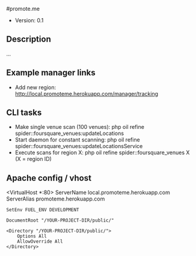 #promote.me

* Version: 0.1

## Description
...


## Example manager links

* Add new region: http://local.promoteme.herokuapp.com/manager/tracking



 	
## CLI tasks

* Make single venue scan (100 venues): php oil refine spider::foursquare_venues:updateLocations
* Start daemon for constant scanning: php oil refine spider::foursquare_venues:updateLocationsService
* Execute scans for region X: php oil refine spider::foursquare_venues X (X = region ID)




## Apache config / vhost

<VirtualHost *:80>
	ServerName local.promoteme.herokuapp.com
	ServerAlias promoteme.herokuapp.com

	SetEnv FUEL_ENV DEVELOPMENT

	DocumentRoot "/YOUR-PROJECT-DIR/public/"

	<Directory "/YOUR-PROJECT-DIR/public/">
		Options All
		AllowOverride All
	</Directory>

</VirtualHost>


